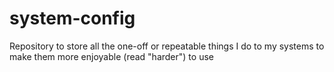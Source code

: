 # system-config
Repository to store all the one-off or repeatable things I do to my systems to make them more enjoyable (read "harder") to use
